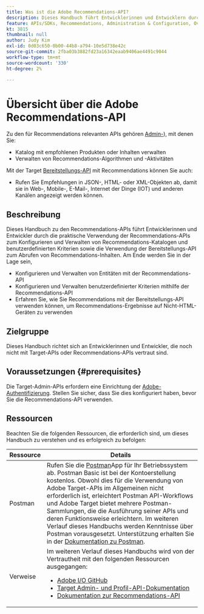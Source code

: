 ```yaml
---
title: Was ist die Adobe Recommendations-API?
description: Dieses Handbuch führt Entwicklerinnen und Entwicklern durch praktische Übungen zur Verwendung der Adobe Target Recommendations-APIs zum Konfigurieren und Verwalten von Recommendations-Katalogen und benutzerdefinierten Kriterien sowie zur Verwendung der Bereitstellungs-API zum Abrufen von Recommendations-Inhalten.
feature: APIs/SDKs, Recommendations, Administration & Configuration, Overview
kt: 3815
thumbnail: null
author: Judy Kim
exl-id: 0d03c650-0b00-44b8-a794-10e5d738e42c
source-git-commit: 2fba03b3882fd23a16342eaab9406ae4491c9044
workflow-type: tm+mt
source-wordcount: '330'
ht-degree: 2%

---
```


# Übersicht über die Adobe Recommendations-API

Zu den für Recommendations relevanten APIs gehören [Admin-](../../before-administer/target-api-overview.md)), mit denen Sie:

* Katalog mit empfohlenen Produkten oder Inhalten verwalten
* Verwalten von Recommendations-Algorithmen und -Aktivitäten

Mit der Target [Bereitstellungs-API](../../implement/delivery-api/overview.md) mit Recommendations können Sie auch:

* Rufen Sie Empfehlungen in JSON-, HTML- oder XML-Objekten ab, damit sie in Web-, Mobile-, E-Mail-, Internet der Dinge (IOT) und anderen Kanälen angezeigt werden können.

## Beschreibung

Dieses Handbuch zu den Recommendations-APIs führt Entwicklerinnen und Entwickler durch die praktische Verwendung der Recommendations-APIs zum Konfigurieren und Verwalten von Recommendations-Katalogen und benutzerdefinierten Kriterien sowie die Verwendung der Bereitstellungs-API zum Abrufen von Recommendations-Inhalten. Am Ende werden Sie in der Lage sein,

* Konfigurieren und Verwalten von Entitäten mit der Recommendations-API
* Konfigurieren und Verwalten benutzerdefinierter Kriterien mithilfe der Recommendations-API
* Erfahren Sie, wie Sie Recommendations mit der Bereitstellungs-API verwenden können, um Recommendations-Ergebnisse auf Nicht-HTML-Geräten zu verwenden

## Zielgruppe

Dieses Handbuch richtet sich an Entwicklerinnen und Entwickler, die noch nicht mit Target-APIs oder Recommendations-APIs vertraut sind.

## Voraussetzungen  {#prerequisites}

Die Target-Admin-APIs erfordern eine Einrichtung der [Adobe-Authentifizierung](../configure-authentication.md). Stellen Sie sicher, dass Sie dies konfiguriert haben, bevor Sie die Recommendations-API verwenden.

## Ressourcen

Beachten Sie die folgenden Ressourcen, die erforderlich sind, um dieses Handbuch zu verstehen und es erfolgreich zu befolgen:

| Ressource | Details |
| --- | --- |
| Postman | Rufen Sie die [Postman](https://www.postman.com/downloads/)App für Ihr Betriebssystem ab. Postman Basic ist bei der Kontoerstellung kostenlos. Obwohl dies für die Verwendung von Adobe Target-APIs im Allgemeinen nicht erforderlich ist, erleichtert Postman API-Workflows und Adobe Target bietet mehrere Postman-Sammlungen, die die Ausführung seiner APIs und deren Funktionsweise erleichtern. Im weiteren Verlauf dieses Handbuchs werden Kenntnisse über Postman vorausgesetzt. Unterstützung erhalten Sie in der [Dokumentation zu Postman](https://learning.getpostman.com/). |
| Verweise | Im weiteren Verlauf dieses Handbuchs wird von der Vertrautheit mit den folgenden Ressourcen ausgegangen:<UL><li>[Adobe I/O GitHub](https://github.com/adobeio)</li><li>[Target Admin- und Profil-API-Dokumentation](../../administer/admin-api/admin-api-overview-new.md)</li><li>[Dokumentation zur Recommendations-API](https://developer.adobe.com/target/administer/recommendations-api/)</li></UL> |
